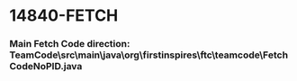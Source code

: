 ﻿# 14840-FETCH


<h3>Main Fetch Code direction: TeamCode\src\main\java\org\firstinspires\ftc\teamcode\FetchCodeNoPID.java</h3>
